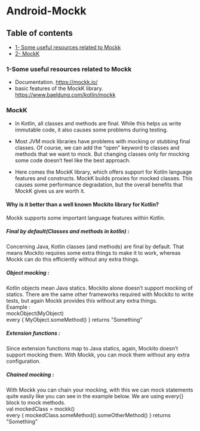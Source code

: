 # Android-Mockk
## Table of contents
* [1- Some useful resources related to Mockk](#1-Some-useful-resources-related-to-Mockk)
* [2- MockK](#2-MockK)

### 1-Some useful resources related to Mockk
* Documentation. https://mockk.io/
* basic features of the MockK library. https://www.baeldung.com/kotlin/mockk


### MockK
* In Kotlin, all classes and methods are final. While this helps us write immutable code, it also causes some problems during testing.

* Most JVM mock libraries have problems with mocking or stubbing final classes. Of course, we can add the “open” keyword to classes and methods that we want to mock. But changing classes only for mocking some code doesn’t feel like the best approach.

* Here comes the MockK library, which offers support for Kotlin language features and constructs. MockK builds proxies for mocked classes. This causes some performance degradation, but the overall benefits that MockK gives us are worth it.

#### Why is it better than a well known Mockito library for Kotlin?
Mockk supports some important language features within Kotlin.

##### Final by default(Classes and methods in kotlin) :
  Concerning Java, Kotlin classes (and methods) are final by default. That means Mockito requires some extra things to make it to work, whereas Mockk can    do this efficiently without any extra things.
#####  Object mocking : 
Kotlin objects mean Java statics. Mockito alone doesn’t support mocking of statics. There are the same other frameworks required with Mockito to write tests, but again Mockk provides this without any extra things. <br>
Example : <br>
 mockObject(MyObject) <br>
 every { MyObject.someMethod() } returns "Something"
 ##### Extension functions :
 Since extension functions map to Java statics, again, Mockito doesn’t support mocking them. With Mockk, you can mock them without any extra configuration.
  ##### Chained mocking :
  With Mockk you can chain your mocking, with this we can mock statements quite easily like you can see in the example below. We are using every{} block to mock methods.<br>
  val mockedClass = mockk()<br>
 every { mockedClass.someMethod().someOtherMethod() } returns "Something"
 
